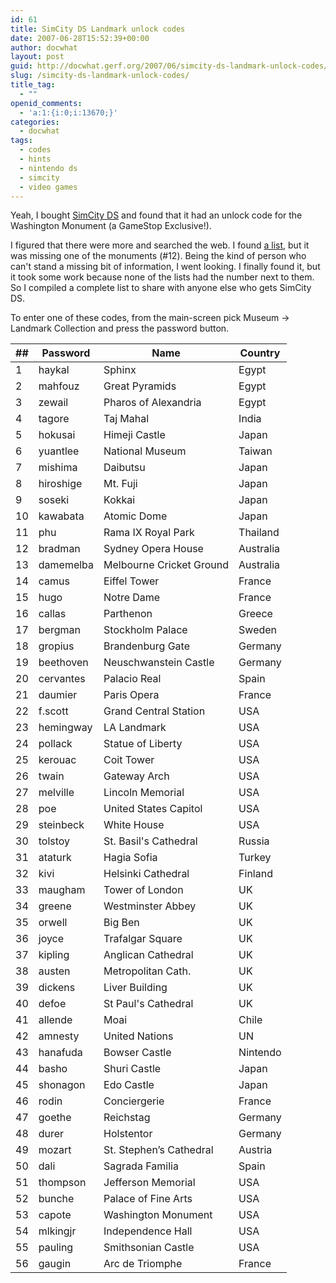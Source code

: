 ```yaml
---
id: 61
title: SimCity DS Landmark unlock codes
date: 2007-06-28T15:52:39+00:00
author: docwhat
layout: post
guid: http://docwhat.gerf.org/2007/06/simcity-ds-landmark-unlock-codes/
slug: /simcity-ds-landmark-unlock-codes/
title_tag:
  - ""
openid_comments:
  - 'a:1:{i:0;i:13670;}'
categories:
  - docwhat
tags:
  - codes
  - hints
  - nintendo ds
  - simcity
  - video games
---
```

Yeah, I bought [SimCity DS](http://amzn.com/B000O5VJRY?tag=thedocwha-20) and found that it had an unlock code for the Washington Monument (a GameStop Exclusive!).

I figured that there were more and searched the web. I found [a list](http://www.gamefaqs.com/portable/ds/code/935403.html), but it was missing one of the monuments (\#12). Being the kind of person who can't stand a missing bit of information, I went looking. I finally found it, but it took some work because none of the lists had the number next to them. So I compiled a complete list to share with anyone else who gets SimCity DS.

<!--more-->

To enter one of these codes, from the main-screen pick Museum -\> Landmark Collection and press the password button.

|\#\#|Password|Name|Country|
|----|--------|----|-------|
|1|haykal|Sphinx|Egypt|
|2|mahfouz|Great Pyramids|Egypt|
|3|zewail|Pharos of Alexandria|Egypt|
|4|tagore|Taj Mahal|India|
|5|hokusai|Himeji Castle|Japan|
|6|yuantlee|National Museum|Taiwan|
|7|mishima|Daibutsu|Japan|
|8|hiroshige|Mt. Fuji|Japan|
|9|soseki|Kokkai|Japan|
|10|kawabata|Atomic Dome|Japan|
|11|phu|Rama IX Royal Park|Thailand|
|12|bradman|Sydney Opera House|Australia|
|13|damemelba|Melbourne Cricket Ground|Australia|
|14|camus|Eiffel Tower|France|
|15|hugo|Notre Dame|France|
|16|callas|Parthenon|Greece|
|17|bergman|Stockholm Palace|Sweden|
|18|gropius|Brandenburg Gate|Germany|
|19|beethoven|Neuschwanstein Castle|Germany|
|20|cervantes|Palacio Real|Spain|
|21|daumier|Paris Opera|France|
|22|f.scott|Grand Central Station|USA|
|23|hemingway|LA Landmark|USA|
|24|pollack|Statue of Liberty|USA|
|25|kerouac|Coit Tower|USA|
|26|twain|Gateway Arch|USA|
|27|melville|Lincoln Memorial|USA|
|28|poe|United States Capitol|USA|
|29|steinbeck|White House|USA|
|30|tolstoy|St. Basil's Cathedral|Russia|
|31|ataturk|Hagia Sofia|Turkey|
|32|kivi|Helsinki Cathedral|Finland|
|33|maugham|Tower of London|UK|
|34|greene|Westminster Abbey|UK|
|35|orwell|Big Ben|UK|
|36|joyce|Trafalgar Square|UK|
|37|kipling|Anglican Cathedral|UK|
|38|austen|Metropolitan Cath.|UK|
|39|dickens|Liver Building|UK|
|40|defoe|St Paul's Cathedral|UK|
|41|allende|Moai|Chile|
|42|amnesty|United Nations|UN|
|43|hanafuda|Bowser Castle|Nintendo|
|44|basho|Shuri Castle|Japan|
|45|shonagon|Edo Castle|Japan|
|46|rodin|Conciergerie|France|
|47|goethe|Reichstag|Germany|
|48|durer|Holstentor|Germany|
|49|mozart|St. Stephen’s Cathedral|Austria|
|50|dali|Sagrada Familia|Spain|
|51|thompson|Jefferson Memorial|USA|
|52|bunche|Palace of Fine Arts|USA|
|53|capote|Washington Monument|USA|
|54|mlkingjr|Independence Hall|USA|
|55|pauling|Smithsonian Castle|USA|
|56|gaugin|Arc de Triomphe|France|
